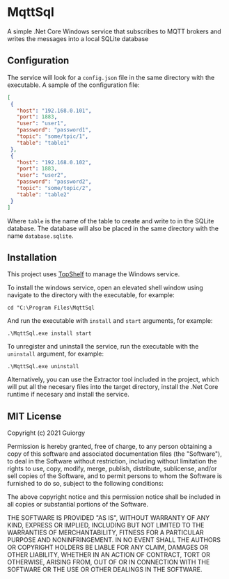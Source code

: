 # MqttSql

 A simple .Net Core Windows service that subscribes to MQTT brokers and writes the messages into a local SQLite database

## Configuration

 The service will look for a `config.json` file in the same directory with the executable. A sample of the configuration file:

 ```json
[
  {
    "host": "192.168.0.101",
    "port": 1883,
    "user": "user1",
    "password": "password1",
    "topic": "some/tpic/1",
    "table": "table1"
  },
  {
    "host": "192.168.0.102",
    "port": 1883,
    "user": "user2",
    "password": "password2",
    "topic": "some/topic/2",
    "table": "table2"
  }
]
 ```

 Where `table` is the name of the table to create and write to in the SQLite database. The database will also be placed in the same directory with the name `database.sqlite`.

## Installation

 This project uses [TopShelf](https://github.com/Topshelf/Topshelf) to manage the Windows service.

 To install the windows service, open an elevated shell window using navigate to the directory with the executable, for example:

 `cd "C:\Program Files\MqttSql`

 And run the executable with `install` and `start` arguments, for example:

 `.\MqttSql.exe install start`

 To unregister and uninstall the service, run the executable with the `uninstall` argument, for example:

 `.\MqttSql.exe uninstall`

 Alternatively, you can use the Extractor tool included in the project, which will put all the necesary files into the target directory, install the .Net Core runtime if necesary and install the service.

## MIT License

Copyright (c) 2021 Guiorgy

Permission is hereby granted, free of charge, to any person obtaining a copy
of this software and associated documentation files (the "Software"), to deal
in the Software without restriction, including without limitation the rights
to use, copy, modify, merge, publish, distribute, sublicense, and/or sell
copies of the Software, and to permit persons to whom the Software is
furnished to do so, subject to the following conditions:

The above copyright notice and this permission notice shall be included in all
copies or substantial portions of the Software.

THE SOFTWARE IS PROVIDED "AS IS", WITHOUT WARRANTY OF ANY KIND, EXPRESS OR
IMPLIED, INCLUDING BUT NOT LIMITED TO THE WARRANTIES OF MERCHANTABILITY,
FITNESS FOR A PARTICULAR PURPOSE AND NONINFRINGEMENT. IN NO EVENT SHALL THE
AUTHORS OR COPYRIGHT HOLDERS BE LIABLE FOR ANY CLAIM, DAMAGES OR OTHER
LIABILITY, WHETHER IN AN ACTION OF CONTRACT, TORT OR OTHERWISE, ARISING FROM,
OUT OF OR IN CONNECTION WITH THE SOFTWARE OR THE USE OR OTHER DEALINGS IN THE
SOFTWARE.

